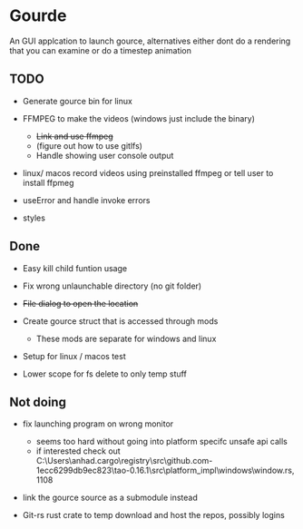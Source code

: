 # Gourde
An GUI applcation to launch gource, alternatives either dont do a rendering that you can examine or do a timestep animation

## TODO
- Generate gource bin for linux

- FFMPEG to make the videos (windows just include the binary) 
    - ~~Link and use ffmpeg~~
    - (figure out how to use gitlfs)
    - Handle showing user console output


- linux/ macos record videos using preinstalled ffmpeg or tell user to install ffpmeg
- useError and handle invoke errors 
- styles





## Done
- Easy kill child funtion usage
- Fix wrong unlaunchable directory (no git folder)
- ~~File dialog to open the location~~
- Create gource struct that is accessed through mods
    - These mods are separate for windows and linux 

- Setup for linux / macos test

- Lower scope for fs delete to only temp stuff

## Not doing 
- fix launching program on wrong monitor 
    - seems too hard without going into platform specifc unsafe api calls
    - if interested check out C:\Users\anhad\.cargo\registry\src\github.com-1ecc6299db9ec823\tao-0.16.1\src\platform_impl\windows\window.rs, 1108


- link the gource source as a submodule instead 
- Git-rs rust crate to temp download and host the repos, possibly logins